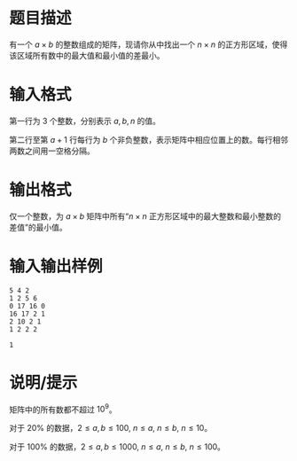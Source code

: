 # 题目描述

有一个 $a \times b$ 的整数组成的矩阵，现请你从中找出一个 $n \times n$ 的正方形区域，使得该区域所有数中的最大值和最小值的差最小。

# 输入格式

第一行为 $3$ 个整数，分别表示 $a,b,n$ 的值。

第二行至第 $a+1$ 行每行为 $b$ 个非负整数，表示矩阵中相应位置上的数。每行相邻两数之间用一空格分隔。

# 输出格式

仅一个整数，为 $a \times b$ 矩阵中所有“$n \times n$ 正方形区域中的最大整数和最小整数的差值”的最小值。

# 输入输出样例

```input1
5 4 2
1 2 5 6
0 17 16 0
16 17 2 1
2 10 2 1
1 2 2 2
```

```output1
1
```

# 说明/提示

矩阵中的所有数都不超过 ${10}^9$。

对于 $20 \%$ 的数据，$2 \leq a,b \leq 100,~n \leq a,~n \leq b,~n \leq 10$。

对于 $100 \%$ 的数据，$2 \leq a,b \leq 1000,~n \leq a,~n \leq b,~n \leq 100$。
